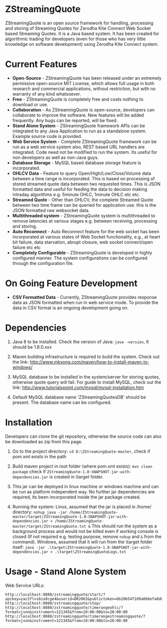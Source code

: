 # ZStreamingQuote
ZStreamingQuote is an open source framework for handling, processing and storing of Streaming Quotes for Zerodha Kite Connect Web Socket based Streaming Quotes. It is a Java based system.
It has been created for algorithmic trading for developers (even for those who has very little knowledge on software development) using Zerodha Kite Connect system.

# Current Features
* **Open-Source** - ZStreamingQuote has been released under an extremely permissive open-source MIT License, which allows full usage in both research and commercial applications, without restriction, but with no warranty of any kind whatsoever.
* **Free** - ZStreamingQuote is completely free and costs nothing to download or use.
* **Collaboration** - As ZStreamingQuote is open-source, developers can collaborate to improve the software. New features will be added frequently. Any bugs can be reported, will be fixed.
* **Stand Alone System** - ZStreamingQuote framework APIs can be integrated to any Java Application to run as a standalone system. Example source code is provided.
* **Web Service System** - Complete ZStreamingQuote framework can be run as a web service system also, REST based URL handlers are integrated. Code need not be modified to run the system. Its useful for non developers as well as non-Java guys.
* **Database Storage** - MySQL based database storage feature is incorporated.
* **OHLCV Data** - Feature to query Open/High/Low/Close/Volume data between a time range is incorporated. This is based on processing of stored streamed quote data between two requested times. This is JSON formatted data and useful for feeding the data to decision making intraday algorithms e.g. 5minute OHLC, 1minute OHLC etc etc.
* **Streamed Quote** - Other than OHLCV, the complete Streamed Quote between two time frame can be queried for application use. this is the JSON formatted raw websocket data.
* **Multithreaded system** - ZStreamingQuote system is multithreaded to remove latencies at various stages e.g. between receiving, processing and storing.
* **Auto Reconnect** - Auto Reconnect feature for the web socket has been incorporated at various states of Web Socket functionality, e.g., at heart bit failure, data starvation, abrupt closure, web socket connect/open failure etc etc
* **Completely Configurable** - ZStreamingQuote is developed in highly configured manner. The system configurations can be configured through the configuration file.

# On Going Feature Development
* **CSV Formatted Data** - Currently, ZStreamingQuote provides response data as JSON formatted when run in web service mode. To provide the data in CSV format is an ongoing development going on.

# Dependencies
1) Java 8 to be installed. Check the version of Java:
```java -version```, It should be 1.8.0.xxx

2) Maven building infrastructure is required to build the system. Check out the link: http://www.mkyong.com/maven/how-to-install-maven-in-windows/

2) MySQL database to be installed in the system/server for storing quotes, otherwise quote query will fail. For guide to install MySQL, check out the link: http://www.tutorialspoint.com/mysql/mysql-installation.htm

3) Default MySQL database name 'ZStreamingQuotesDB' should be present. The database name can be configured.


# Installation
Developers can clone the git repository, otherwise the source code can also be downloaded as zip from this page.

1) Go to the project directory:
```cd D:\ZStreamingQuote-master```, check if pom.xml exists in the path

2) Build maven project in root folder (where pom.xml exists):
```mvn clean package```
check if ```ZStreamingQuote-1.0-SNAPSHOT-jar-with-dependencies.jar``` is created in \target folder.

3) This jar can be deployed in linux machine or windows machine and can be run as platform independent way. No further jar dependencies are required, its been incorporated inside the jar package created.

4) Running the system:
Linux, assumed that the jar is placed in /home/ directory:
```nohup java -jar /home/ZStreamingQuote-master/target/ZStreamingQuote-1.0-SNAPSHOT-jar-with-dependencies.jar > /home/ZStreamingQuote-master/target/ZStreamingQuote.txt &```
This should run the system as a background process and would not be killed even if working console is closed (If not required e.g. testing purpose, remove ```nohup``` and ```&``` from the command).
Windows, assumed that it will run from the \target folder itself:
```java -jar .\target\ZStreamingQuote-1.0-SNAPSHOT-jar-with-dependencies.jar > .\target\ZStreamingQuoteLogs.txt```

# Usage - Stand Alone System



Web Service URLs:
```
http://localhost:8080/zstreamingquote/start/?apikey=zac2flvsbza9cge4&userid=DR2062&publictoken=bb20b54f2d9a0b6efa8d879e80a024dd
http://localhost:8080/zstreamingquote/stop/
http://localhost:8080/zstreamingquote/timerangeohlc/?format=json&instrument=121345&from=10:00:00&to=20:00:00
http://localhost:8080/zstreamingquote/timerangestreamingquote/?format=json&instrument=121345&from=10:00:00&to=20:00:00
```
